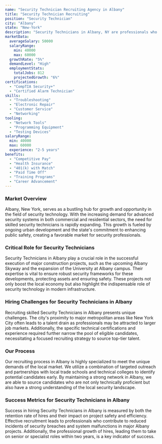 ```yaml
---
name: "Security Technician Recruiting Agency in Albany"
title: "Security Technician Recruiting"
position: "Security Technician"
city: "Albany"
state: "New-York"
description: "Security Technicians in Albany, NY are professionals who install, repair, and maintain security systems, such as alarms, CCTV, and access control systems."
marketData:
  averageSalary: 50000
  salaryRange:
    min: 40000
    max: 60000
  growthRate: "5%"
  demandLevel: "High"
  employmentStats:
    totalJobs: 812
    projectedGrowth: "6%"
certifications:
  - "CompTIA Security+"
  - "Certified Alarm Technician"
skills:
  - "Troubleshooting"
  - "Electronic Repair"
  - "Customer Service"
  - "Networking"
tooling:
  - "Network Tools"
  - "Programming Equipment"
  - "Testing Devices"
salaryRange:
  min: 40000
  max: 60000
  experience: "2-5 years"
benefits:
  - "Competitive Pay"
  - "Health Insurance"
  - "401(k) with Match"
  - "Paid Time Off"
  - "Training Programs"
  - "Career Advancement"
---
```


### Market Overview
Albany, New York, serves as a bustling hub for growth and opportunity in the field of security technology. With the increasing demand for advanced security systems in both commercial and residential sectors, the need for skilled security technicians is rapidly expanding. This growth is fueled by ongoing urban development and the state's commitment to enhancing public safety, creating a favorable market for security professionals.

### Critical Role for Security Technicians
Security Technicians in Albany play a crucial role in the successful execution of major construction projects, such as the upcoming Albany Skyway and the expansion of the University at Albany campus. Their expertise is vital to ensure robust security frameworks for these developments, protecting assets and ensuring safety. These projects not only boost the local economy but also highlight the indispensable role of security technology in modern infrastructure.

### Hiring Challenges for Security Technicians in Albany
Recruiting skilled Security Technicians in Albany presents unique challenges. The city's proximity to major metropolitan areas like New York City often leads to a talent drain as professionals may be attracted to larger job markets. Additionally, the specific technical certifications and experience required further narrow the pool of eligible candidates, necessitating a focused recruiting strategy to source top-tier talent.

### Our Process
Our recruiting process in Albany is highly specialized to meet the unique demands of the local market. We utilize a combination of targeted outreach and partnerships with local trade schools and technical colleges to identify potential candidates early. By maintaining a strong network in Albany, we are able to source candidates who are not only technically proficient but also have a strong understanding of the local security landscape.

### Success Metrics for Security Technicians in Albany
Success in hiring Security Technicians in Albany is measured by both the retention rate of hires and their impact on project safety and efficiency. Effective recruitment leads to professionals who contribute to reduced incidents of security breaches and system malfunctions in major Albany projects. Additionally, the professional growth of hires, leading them to take on senior or specialist roles within two years, is a key indicator of success.